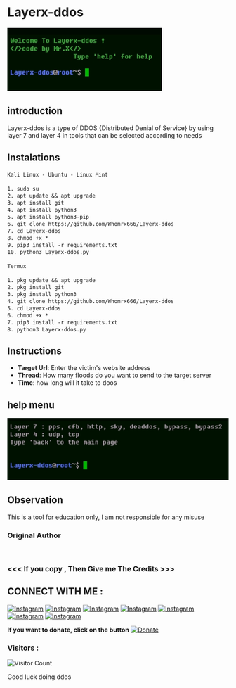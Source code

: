 # Layerx-ddos
![Layerx-ddos preview](Layerx-ddos.jpg)

## introduction
Layerx-ddos is a type of DDOS {Distributed Denial of Service} by using layer 7 and layer 4 in tools that can be selected according to needs

## Instalations
```
Kali Linux - Ubuntu - Linux Mint

1. sudo su
2. apt update && apt upgrade
3. apt install git
4. apt install python3
5. apt install python3-pip
6. git clone https://github.com/Whomrx666/Layerx-ddos
7. cd Layerx-ddos
8. chmod +x *
9. pip3 install -r requirements.txt
10. python3 Layerx-ddos.py

Termux

1. pkg update && apt upgrade
2. pkg install git
3. pkg install python3
4. git clone https://github.com/Whomrx666/Layerx-ddos
5. cd Layerx-ddos
6. chmod +x *
7. pip3 install -r requirements.txt
8. python3 Layerx-ddos.py
```

## Instructions
- **Target Url**: Enter the victim's website address
- **Thread**: How many floods do you want to send to the target server
- **Time**: how long will it take to doos

## help menu

<img src="https://github.com/Whomrx666/Layerx-ddos/blob/main/help.jpg">


## Observation
This is a tool for education only, I am not responsible for any misuse
### Original Author
<a href="https://github.com/Whomrx666"><img src="https://img.shields.io/badge/Original-Author-brightgreen.svg" alt=""/></a>

### <<< If you copy , Then Give me The Credits >>>

## CONNECT WITH ME :

[![Instagram](https://img.shields.io/badge/WEBSITE-VISIT-yellow?style=for-the-badge&logo=blogger)](https://whomrxhackers.blogspot.com/)
[![Instagram](https://img.shields.io/badge/TWITTER-FOLLOW-red?style=for-the-badge&logo=x)](https://twitter.com/whomrx666)
[![Instagram](https://img.shields.io/badge/YOUTUBE-SUBSCRIBE-red?style=for-the-badge&logo=youtube)](https://youtube.com/@whomrxhackers)
[![Instagram](https://img.shields.io/badge/FACEBOOK-LIKE-red?style=for-the-badge&logo=facebook)](https://facebook.com/https://www.facebook.com/whomrx.666)
[![Instagram](https://img.shields.io/badge/TELEGRAM-CONNECT-red?style=for-the-badge&logo=telegram)](https://t.me/Whomr_X)
[![Instagram](https://img.shields.io/badge/GMAIL-CONTACT-red?style=for-the-badge&logo=gmail)](mailto:whomrx666@gmail.com)
[![Instagram](https://img.shields.io/badge/TIKTOK-FOLLOW-red?style=for-the-badge&logo=tiktok)](https://www.tiktok.com/@whomr.x)

**If you want to donate, click on the button**
<a href="https://saweria.co/whomrx"><img title="Donate" src="https://img.shields.io/badge/Donate-Layerx ddos-yellow?style=for-the-badge&logo=github"></a>

### Visitors :
![Visitor Count](https://profile-counter.glitch.me/Whomrx666/count.svg)

Good luck doing ddos
